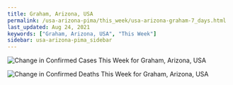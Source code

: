 ```yaml
---
title: Graham, Arizona, USA
permalink: /usa-arizona-pima/this_week/usa-arizona-graham-7_days.html
last_updated: Aug 24, 2021
keywords: ["Graham, Arizona, USA", "This Week"]
sidebar: usa-arizona-pima_sidebar
---
```


![Change in Confirmed Cases This Week for Graham, Arizona, USA](/covid_tracker/images/graphs/usa-arizona-graham-delta_confirmed-7_days_graph.png)

![Change in Confirmed Deaths This Week for Graham, Arizona, USA](/covid_tracker/images/graphs/usa-arizona-graham-delta_deaths-7_days_graph.png)
